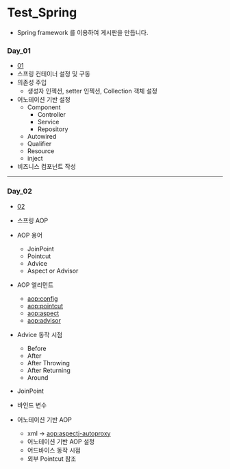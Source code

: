 # Test_Spring

* Spring framework 를 이용하여 게시판을 만듭니다. 

### Day_01 
  * [01](https://github.com/Hyunsoo-dev/Test_Spring/tree/master/BoardWeb)
  * 스프링 컨테이너 설정 및 구동
  * 의존성 주입
    * 생성자 인젝션, setter 인젝션, Collection 객체 설정
  * 어노테이션 기반 설정
    * Component
      * Controller
      * Service
      * Repository
    * Autowired
    * Qualifier
    * Resource
    * inject 
  * 비즈니스 컴포넌트 작성

---
### Day_02
  * [02](https://github.com/Hyunsoo-dev/Test_Spring/tree/master/BoardWeb2)
  * 스프링 AOP
  * AOP 용어 
    * JoinPoint
    * Pointcut 
    * Advice
    * Aspect or Advisor 
  
  * AOP 엘리먼트
    * <aop:config>
    * <aop:pointcut>
    * <aop:aspect>
    * <aop:advisor>
   
  * Advice 동작 시점
    * Before
    * After
    * After Throwing
    * After Returning
    * Around
   
  * JoinPoint 
  * 바인드 변수
  
  * 어노테이션 기반 AOP
    * xml ->  <aop:aspectj-autoproxy>
    * 어노테이션 기반 AOP 설정
    * 어드바이스 동작 시점 
    * 외부 Pointcut 참조
